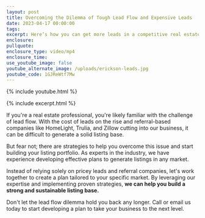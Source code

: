 ```yaml
---
layout: post
title: Overcoming the Dilemma of Tough Lead Flow and Expensive Leads
date: 2023-04-17 00:00:00
tags:
excerpt: Here’s how you can get more leads in a competitive real estate market.
enclosure:
pullquote:
enclosure_type: video/mp4
enclosure_time:
use_youtube_image: false
youtube_alternate_image: /uploads/erickson-leads.jpg
youtube_code: 1GJReWtf7Mw
---
```

{% include youtube.html %}

{% include excerpt.html %}

If you're a real estate professional, you're likely familiar with the challenge of lead flow. With the cost of leads on the rise and referral-based companies like HomeLight, Trulia, and Zillow cutting into our business, it can be difficult to generate a solid listing base.

But fear not; there are strategies to help you overcome this issue and start building your listing portfolio. As experts in the industry, we have experience developing effective plans to generate listings in any market.

Instead of relying solely on pricey leads and referral companies, let's work together to create a plan tailored to your specific market. By leveraging our expertise and implementing proven strategies, **we can help you build a strong and sustainable listing base.**

Don't let the lead flow dilemma hold you back any longer. Call or email us today to start developing a plan to take your business to the next level.